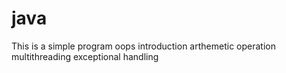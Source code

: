 # java

This is a simple program
oops introduction
arthemetic operation
multithreading
exceptional handling

